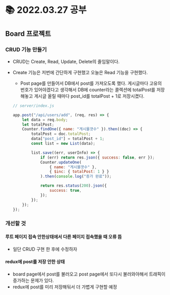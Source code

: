 # 📚 2022.03.27 공부

## Board 프로젝트

### CRUD 기능 만들기

-   CRUD는 Create, Read, Update, Delete의 줄임말이다.
-   Create 기능은 저번에 간단하게 구현했고 오늘은 Read 기능을 구현했다.

    -   Post page를 만들어서 DB에서 post를 가져오도록 했다. 게시글마다 고유의 번호가 있어야겠다고 생각해서 DB에 counter라는 콜렉션에 totalPost를 저장해놓고 게시글 올릴 때마다 post_id를 totalPost + 1로 저장시켰다.

    ```javascript
    // server/index.js

    app.post("/api/users/add", (req, res) => {
        let data = req.body;
        let totalPost;
        Counter.findOne({ name: "게시물갯수" }).then((doc) => {
            totalPost = doc.totalPost;
            data["post_id"] = totalPost + 1;
            const list = new List(data);

            list.save((err, userInfo) => {
                if (err) return res.json({ success: false, err });
                Counter.updateOne(
                    { name: "게시물갯수" },
                    { $inc: { totalPost: 1 } }
                ).then(console.log("증가 완료"));

                return res.status(200).json({
                    success: true,
                });
            });
        });
    });
    ```

### 개선할 것

#### 루트 페이지 접속 안한상태에서 다른 페이지 접속했을 때 오류 뜸

-   일단 CRUD 구현 한 후에 수정하자

#### redux에 post를 저장 안한 상태

-   board page에서 post를 불러오고 post page에서 또다시 불러와야해서 트래픽이 증가하는 문제가 있다.
-   redux에 post를 미리 저장해둬서 더 가볍게 구현할 예정
